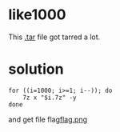 # like1000 

This [.tar](1000.tar) file got tarred a lot.


# solution 


```console 
for ((i=1000; i>=1; i--)); do
    7z x "$i.7z" -y
done
```

and get file flag[flag.png](flag.png)





